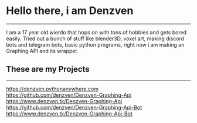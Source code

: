 # Hello there, i am Denzven
---
I am a 17 year old wierdo that hops on with tons of hobbies and gets bored easily. 
Tried out a bunch of stuff like blender3D, voxel art, making discord bots and telegram bots, basic python programs, 
right now i am making an Graphing API and its wrapper.

## These are my Projects
---

https://denzven.pythonanywhere.com  
https://github.com/denzven/Denzven-Graphing-Api  
https://www.denzven.tk/Denzven-Graphing-Api  
https://github.com/denzven/Denzven-Graphing-Api-Bot  
https://www.denzven.tk/Denzven-Graphing-Api-Bot  